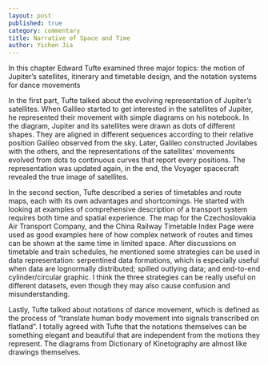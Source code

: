 ```yaml
---
layout: post
published: true
category: commentary
title: Narrative of Space and Time
author: Yichen Jia
---
```

In this chapter Edward Tufte examined three major topics: the motion of Jupiter’s satellites, itinerary and timetable design, and the notation systems for dance movements

In the first part, Tufte talked about the evolving representation of Jupiter’s satellites. When Galileo started to get interested in the satellites of Jupiter, he represented their movement with simple diagrams on his notebook. In the diagram, Jupiter and its satellites were drawn as dots of different shapes. They are aligned in different sequences according to their relative position Galileo observed from the sky. Later, Galileo constructed Jovilabes with the others, and the representations of the satellites’ movements evolved from dots to continuous curves that report every positions. The representation was updated again, in the end, the Voyager spacecraft revealed the true image of satellites.

In the second section, Tufte described a series of timetables and route maps, each with its own advantages and shortcomings. He started with looking at examples of comprehensive description of a transport system requires both time and spatial experience. The map for the Czechoslovakia Air Transport Company, and the China Railway Timetable Index Page were used as good examples here of how complex network of routes and times can be shown at the same time in limited space. After discussions on timetable and train schedules, he mentioned some strategies can be used in data representation: serpentined data formations, which is especially useful when data are lognormally distributed; spilled outlying data; and end-to-end cylinder/circular graphic. I think the three strategies can be really useful on different datasets, even though they may also cause confusion and misunderstanding. 

Lastly, Tufte talked about notations of dance movement, which is defined as the process of “translate human body movement into signals transcribed on flatland”. I totally agreed with Tufte that the notations themselves can be something elegant and beautiful that are independent from the motions they represent. The diagrams from Dictionary of Kinetography are almost like drawings themselves. 
